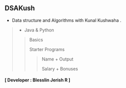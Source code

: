 ## DSAKush
- Data structure and Algorithms with Kunal Kushwaha .
> - Java & Python
>> Basics
>>
>> Starter Programs
>>
>>> Name + Output
>>> 
>>> Salary + Bonuses
>>> 
#### [ Developer : Blesslin Jerish R ]
